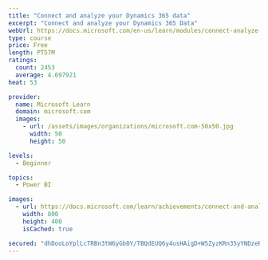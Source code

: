 ```yaml
---
title: "Connect and analyze your Dynamics 365 data​"
excerpt: "Connect and analyze your Dynamics 365 Data​"
webUrl: https://docs.microsoft.com/en-us/learn/modules/connect-analyze-dynamics-365-data/
type: course
price: Free
length: PT57M
ratings:
  count: 2453
  average: 4.697921
heat: 53

provider:
  name: Microsoft Learn
  domain: microsoft.com
  images:
    - url: /assets/images/organizations/microsoft.com-50x50.jpg
      width: 50
      height: 50

levels:
  - Beginner

topics:
  - Power BI

images:
  - url: https://docs.microsoft.com/learn/achievements/connect-and-analyze-your-microsoft-dynamics-365-data-social.png
    width: 800
    height: 400
    isCached: true

secured: "dhDooLoYplLcTRBn3tW6yGb0Y/TBQdEUQ6y4usHAigD+W5ZyzKRn35yYNDzeR63UeFI+yOE12GTRUFPxbw5oRj1QY2cs4s1nFwn0Eg5XpX0Re9eXgVZ6tWtEaMTmJMPqJJzskg12A7WgmI0L7/SlXGyRCcpotwocjxdvNCTlS+otvEyIb4rcf8xOOc9UcZ/ekSqUM79UNW3K41I7ps3Yh1CEjWYv+4fgy4olRjvmNmJxIxJsJEUuWwp5xjW3zaTah8oc47en4wMKcTOlnuKhNcW3k2Yb4P1/ORiLMmEzbA9MMZ4tvuy5daeUdfvM0nWgvreGalCEtzNS06szcEAiGfJM2pUje7CcJyek04Qbc3GEUvohNhRc3tOxwmR6x9TpL79Sor8C7zmhpED9M0fae8SZHW1J/M1kIrAh8L+SIG8=;+USZMAg87f5WHMoG3nEUKw=="
---
```


